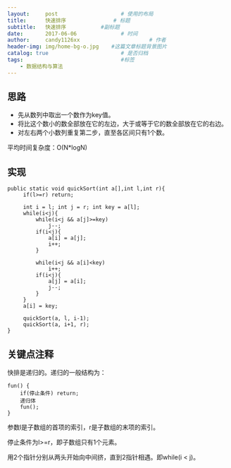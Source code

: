 ```yaml
---
layout:     post                    # 使用的布局
title:      快速排序               # 标题 
subtitle:   快速排序           #副标题
date:       2017-06-06              # 时间
author:     candy1126xx                      # 作者
header-img: img/home-bg-o.jpg    #这篇文章标题背景图片
catalog: true                       # 是否归档
tags:                               #标签
    - 数据结构与算法
---
```


## 思路
* 先从数列中取出一个数作为key值。
* 将比这个数小的数全部放在它的左边，大于或等于它的数全部放在它的右边。
* 对左右两个小数列重复第二步，直至各区间只有1个数。

平均时间复杂度：O(N*logN)

## 实现
```
public static void quickSort(int a[],int l,int r){
     if(l>=r) return;

     int i = l; int j = r; int key = a[l];
     while(i<j){
         while(i<j && a[j]>=key)
             j--;
         if(i<j){
             a[i] = a[j];
             i++;
         }

         while(i<j && a[i]<key)
             i++;
         if(i<j){
             a[j] = a[i];
             j--;
         }
     }
     a[i] = key;
     
     quickSort(a, l, i-1);
     quickSort(a, i+1, r);
}
```

## 关键点注释
快排是递归的。递归的一般结构为：

```
fun() {
    if(停止条件) return;
    递归体
    fun();
}
```

参数l是子数组的首项的索引，r是子数组的末项的索引。

停止条件为l>=r，即子数组只有1个元素。

用2个指针分别从两头开始向中间挤，直到2指针相遇。即while(i < j)。
